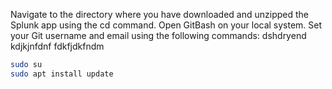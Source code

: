 
Navigate to the directory where you have downloaded and unzipped the Splunk app using the cd command.
Open GitBash on your local system.
Set your Git username and email using the following commands:
dshdryend kdjkjnfdnf
fdkfjdkfndm
```bash
sudo su
sudo apt install update
